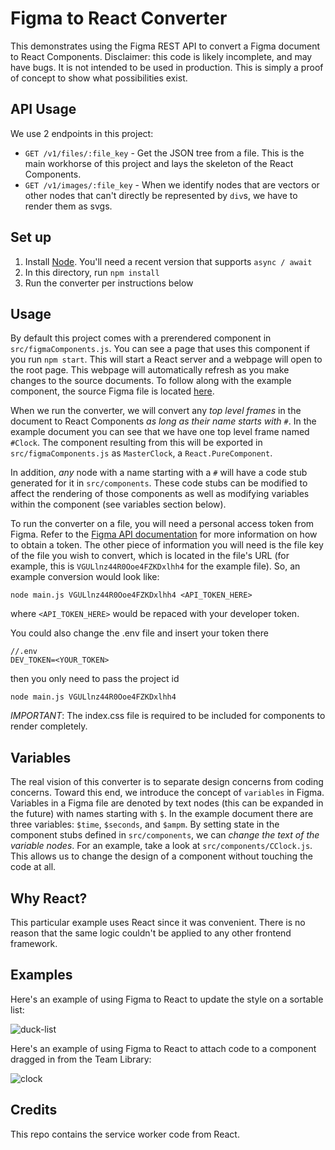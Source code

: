 # Figma to React Converter

This demonstrates using the Figma REST API to convert a Figma document to React Components.
Disclaimer: this code is likely incomplete, and may have bugs. It is not intended to be used
in production. This is simply a proof of concept to show what possibilities exist.

## API Usage

We use 2 endpoints in this project:

- `GET /v1/files/:file_key` - Get the JSON tree from a file. This is the main workhorse of this project and lays the skeleton of the React Components.
- `GET /v1/images/:file_key` - When we identify nodes that are vectors or other nodes that can't directly be represented by `div`s, we have to render them as svgs.

## Set up

1. Install [Node](https://nodejs.org/). You'll need a recent version that supports `async / await`
2. In this directory, run `npm install`
3. Run the converter per instructions below

## Usage

By default this project comes with a prerendered component in `src/figmaComponents.js`. You can see a page that uses this component if you
run `npm start`. This will start a React server and a webpage will open to the root page. This webpage will automatically refresh as
you make changes to the source documents. To follow along with the example component, the source Figma file is located [here](https://www.figma.com/file/VGULlnz44R0Ooe4FZKDxlhh4/Untitled).

When we run the converter, we will convert any *top level frames* in the document to React Components *as long as their name starts with `#`*.
In the example document you can see that we have one top level frame named `#Clock`. The component resulting from this will be exported in
`src/figmaComponents.js` as `MasterClock`, a `React.PureComponent`.

In addition, *any* node with a name starting with a `#` will have a code stub generated for it in `src/components`. These code stubs can be
modified to affect the rendering of those components as well as modifying variables within the component (see variables section below).

To run the converter on a file, you will need a personal access token from Figma. Refer to the [Figma API documentation](https://www.figma.com/developers/docs)
for more information on how to obtain a token. The other piece of information you will need is the file key of the file you wish to convert,
which is located in the file's URL (for example, this is `VGULlnz44R0Ooe4FZKDxlhh4` for the example file). So, an example conversion would look
like:

```
node main.js VGULlnz44R0Ooe4FZKDxlhh4 <API_TOKEN_HERE>
```

where `<API_TOKEN_HERE>` would be repaced with your developer token.

You could also change the .env file and insert your token there

```
//.env  
DEV_TOKEN=<YOUR_TOKEN>
```
then you only need to pass the project id
```
node main.js VGULlnz44R0Ooe4FZKDxlhh4
```



*IMPORTANT*: The index.css file is required to be included for components to render completely.

## Variables

The real vision of this converter is to separate design concerns from coding concerns. Toward this end, we introduce the concept of
`variables` in Figma. Variables in a Figma file are denoted by text nodes (this can be expanded in the future) with names starting with
`$`. In the example document there are three variables: `$time`, `$seconds`, and `$ampm`. By setting state in the component stubs defined in
`src/components`, we can *change the text of the variable nodes*. For an example, take a look at `src/components/CClock.js`. This
allows us to change the design of a component without touching the code at all.

## Why React?

This particular example uses React since it was convenient. There is no reason that the same logic couldn't be applied to any other
frontend framework.

## Examples

Here's an example of using Figma to React to update the style on a sortable list:

![duck-list](https://static.figma.com/uploads/9e647f547b9487af4d879627de3bae84591671c1)


Here's an example of using Figma to React to attach code to a component dragged in from the Team Library:

![clock](https://static.figma.com/uploads/3e4a5e166e295433c29c0e3e78d3a436efc64353)

## Credits

This repo contains the service worker code from React.
